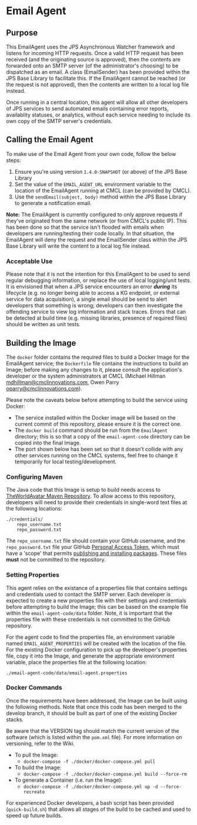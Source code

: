 # Email Agent

## Purpose
This EmailAgent uses the JPS Asynchronous Watcher framework and listens for incoming HTTP requests. Once a valid HTTP request has been received (and the originating source is approved), then the contents are forwarded onto an SMTP server (of the administrator's choosing) to be dispatched as an email. A class (EmailSender) has been provided within the JPS Base Library to facilitate this. If the EmailAgent cannot be reached (or the request is not approved), then the contents are written to a local log file instead.
 
Once running in a central location, this agent will allow all other developers of JPS services to send automated emails containing error reports, availablity statuses, or analytics, without each service needing to include its own copy of the SMTP server's credentials.

## Calling the Email Agent
To make use of the Email Agent from your own code, follow the below steps:

1. Ensure you're using version `1.4.0-SNAPSHOT` (or above) of the JPS Base Library
2. Set the value of the `EMAIL_AGENT_URL` environment variable to the location of the EmailAgent running at CMCL (can be provided by CMCL).
3. Use the `sendEmail(subject, body)` method within the JPS Base Library to generate a notification email.

**Note:** The EmailAgent is currently configured to only approve requests if they've originated from the same network (or from CMCL's public IP). This has been done so that the service isn't flooded with emails when developers are running/testing their code locally. In that situation, the EmailAgent will deny the request and the EmailSender class within the JPS Base Library will write the content to a local log file instead.

### Acceptable Use
Please note that it is not the intention for this EmailAgent to be used to send regular debugging information, or replace the use of local logging/unit tests. It is envisioned that when a JPS service encounters an error **_during_** its lifecycle (e.g. no longer being able to access a KG endpoint, or external service for data acquisition), a single email should be send to alert developers that something is wrong; developers can then investigate the offending service to view log information and stack traces. Errors that can be detected at build time (e.g. missing libraries, presence of required files) should be written as unit tests.


## Building the Image
The `docker` folder contains the required files to build a Docker Image for the EmailAgent service; the `Dockerfile` file contains the instructions to build an Image; before making any changes to it, please consult the application's developer or the system administrators at CMCL (Michael Hillman <mdhillman@cmclinnovations.com>, Owen Parry <oparry@cmclinnovations.com>).

Please note the caveats below before attempting to build the service using Docker:

* The service installed within the Docker image will be based on the current commit of this repository, please ensure it is the correct one.
* The `docker build` command should be run from the `EmailAgent` directory; this is so that a copy of the `email-agent-code` directory can be copied into the final Image.
* The port shown below has been set so that it doesn't collide with any other services running on the CMCL systems, feel free to change it temporarily for local testing/development.

### Configuring Maven
The Java code that this Image is setup to build needs access to [TheWorldAvatar Maven Repository](https://maven.pkg.github.com/cambridge-cares/TheWorldAvatar/). To allow access to this repository, developers will need to provide their credentials in single-word text files at the following locations:
```
./credentials/
    repo_username.txt
    repo_password.txt
```

The `repo_username.txt` file should contain your GitHub username, and the `repo_password.txt` file your GitHub [Personal Access Token](https://docs.github.com/en/github/authenticating-to-github/creating-a-personal-access-token), which must have a 'scope' that permits [publishing and installing packages](https://docs.github.com/en/packages/working-with-a-github-packages-registry/working-with-the-apache-maven-registry#authenticating-to-github-packages). These files **__must__** not be committed to the repository.

### Setting Properties
This agent relies on the existance of a properties file that contains settings and credentials used to contact the SMTP server. Each developer is expected to create a new properties file with their settings and credentials before attempting to build the Image; this can be based on the example file within the `email-agent-code/data` folder. Note, it is important that the properties file with these credentials is not committed to the GitHub repository.

For the agent code to find the properties file, an environment variable named `EMAIL_AGENT_PROPERTIES` will be created with the location of the file. For the existing Docker configuration to pick up the developer's properties file, copy it into the Image, and generate the appropriate environment variable, place the properties file at the following location:
```
./email-agent-code/data/email-agent.properties
```

### Docker Commands
Once the requirements have been addressed, the Image can be built using the following methods. Note that once this code has been merged to the develop branch, it should be built as part of one of the existing Docker stacks.

Be aware that the VERSION tag should match the current version of the software (which is listed within the `pom.xml` file). For more information on versioning, refer to the Wiki.

+ To pull the Image:
  + `docker-compose -f ./docker/docker-compose.yml pull`
+ To build the Image:
  + `docker-compose -f ./docker/docker-compose.yml build --force-rm`
+ To generate a Container (i.e. run the Image):
  + `docker-compose -f ./docker/docker-compose.yml up -d --force-recreate`

For experienced Docker developers, a bash script has been provided (`quick-build.sh`) that allows all stages of the build to be cached and used to speed up future builds.
